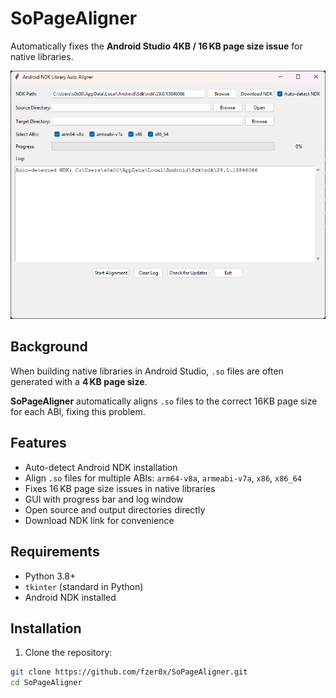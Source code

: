# SoPageAligner

Automatically fixes the **Android Studio 4KB / 16 KB page size issue** for native libraries.

![Screenshot](assets/screenshot.png)

## Background

When building native libraries in Android Studio, `.so` files are often generated with a **4 KB page size**. 

**SoPageAligner** automatically aligns `.so` files to the correct 16KB page size for each ABI, fixing this problem.

## Features

- Auto-detect Android NDK installation
- Align `.so` files for multiple ABIs: `arm64-v8a`, `armeabi-v7a`, `x86`, `x86_64`
- Fixes 16 KB page size issues in native libraries
- GUI with progress bar and log window
- Open source and output directories directly
- Download NDK link for convenience

## Requirements

- Python 3.8+
- `tkinter` (standard in Python)
- Android NDK installed

## Installation

1. Clone the repository:
```bash
git clone https://github.com/fzer0x/SoPageAligner.git
cd SoPageAligner
